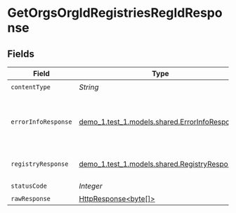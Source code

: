 # GetOrgsOrgIdRegistriesRegIdResponse


## Fields

| Field                                                                                                                    | Type                                                                                                                     | Required                                                                                                                 | Description                                                                                                              |
| ------------------------------------------------------------------------------------------------------------------------ | ------------------------------------------------------------------------------------------------------------------------ | ------------------------------------------------------------------------------------------------------------------------ | ------------------------------------------------------------------------------------------------------------------------ |
| `contentType`                                                                                                            | *String*                                                                                                                 | :heavy_check_mark:                                                                                                       | N/A                                                                                                                      |
| `errorInfoResponse`                                                                                                      | [demo_1.test_1.models.shared.ErrorInfoResponse](../../models/shared/ErrorInfoResponse.md)                                | :heavy_minus_sign:                                                                                                       | Request parameters are incomplete or invalid.<br/><br/>                                                                  |
| `registryResponse`                                                                                                       | [demo_1.test_1.models.shared.RegistryResponse](../../models/shared/RegistryResponse.md)                                  | :heavy_minus_sign:                                                                                                       | A registry details.<br/><br/>                                                                                            |
| `statusCode`                                                                                                             | *Integer*                                                                                                                | :heavy_check_mark:                                                                                                       | N/A                                                                                                                      |
| `rawResponse`                                                                                                            | [HttpResponse<byte[]>](https://docs.oracle.com/en/java/javase/11/docs/api/java.net.http/java/net/http/HttpResponse.html) | :heavy_minus_sign:                                                                                                       | N/A                                                                                                                      |
